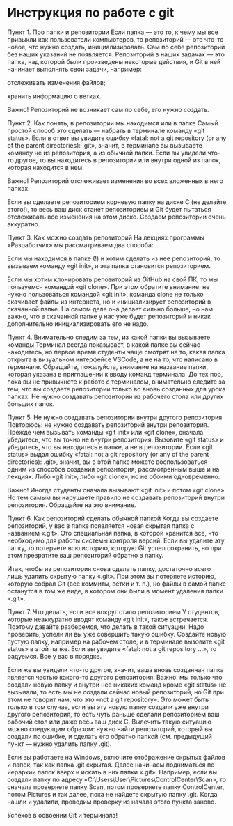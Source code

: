 # Инструкция по работе с git

Пункт 1. Про папки и репозитории
Если папка — это то, к чему мы все привыкли как пользователи компьютеров, то репозиторий — это что-то новое, что нужно создать, инициализировать. Сам по себе репозиторий без наших указаний не появляется. Репозиторий в наших задачах — это папка, над которой были произведены некоторые действия, и Git в ней начинает выполнять свои задачи, например: 

отслеживать изменения файлов; 

хранить информацию о ветках.

Важно! Репозиторий не возникает сам по себе, его нужно создать. 

Пункт 2. Как понять, в репозитории мы находимся или в папке
Самый простой способ это сделать — набрать в терминале команду «git status». Если в ответ вы увидите ошибку «fatal: not a git repository (or any of the parent directories): .git», значит, в терминале вы вызываете команду не из репозитория, а из обычной папки. Если вы увидели что-то другое, то вы находитесь в репозитории или внутри одной из папок, которая находится в нем.

Важно! Репозиторий отслеживает изменения во всех вложенных в него папках. 

Если вы сделаете репозиторием корневую папку на диске C (не делайте этого!), то весь ваш диск станет репозиторием и Git будет пытаться отслеживать все изменения на этом диске. Создаем репозитории очень аккуратно.

Пункт 3. Как можно создать репозиторий
На лекциях программы «Разработчик» мы рассматриваем два способа:

Если мы находимся в папке (!) и хотим сделать из нее репозиторий, то вызываем команду «git init», и эта папка становится репозиторием.

Если мы хотим клонировать репозиторий из GitHub на свой ПК, то мы пользуемся командой «git clone». При этом обратите внимание: не нужно пользоваться командой «git init», команда clone не только скачивает файлы из интернета, но и инициализирует репозиторий в скачанной папке. На самом деле она делает сильно больше, но нам важно, что в скачанной папке у нас уже будет репозиторий и никак дополнительно инициализировать его не надо.

Пункт 4. Внимательно следим за тем, из какой папки вы вызываете команды
Терминал всегда показывает, в какой папке вы сейчас находитесь, но первое время студенты чаще смотрят на то, какая папка открыта в визуальном интерфейсе VSCode, а не на то, что написано в терминале. Обращайте, пожалуйста, внимание на название папки, которая указана в приглашении к вводу команд терминала. До тех пор, пока вы не привыкнете к работе с терминалом, внимательно следите за тем, что вы создаете репозитории только во вновь созданных для урока папках. Не нужно создавать репозитории из рабочего стола или других больших папок.

Пункт 5. Не нужно создавать репозитории внутри другого репозитория
Повторюсь: не нужно создавать репозиторий внутри репозитория. Прежде чем вызывать команды «git init» или «git clone», сначала убедитесь, что вы точно не внутри репозитория. Вызовите «git status» и убедитесь, что вы находитесь в папке, а не в репозитории. Если «git status» выдал ошибку «fatal: not a git repository (or any of the parent directories): .git», значит, вы в этой папке можете воспользоваться одним из способов создания репозитория, рассмотренным выше и на лекциях. Либо «git init», либо «git clone», но не обоими одновременно. 

Важно! Иногда студенты сначала вызывают «git init» и потом «git clone». Но тем самым вы нарушаете правило не создавать репозиторий внутри репозитория. Обращайте на это внимание.

Пункт 6. Как репозиторий сделать обычной папкой
Когда вы создаете репозиторий, у вас в папке появляется новая скрытая папка с названием «.git». Это специальная папка, в которой хранится все, что необходимо для работы системы контроля версий. Если вы удалите эту папку, то потеряете всю историю, которую Git успел сохранить, но при этом превратите ваш репозиторий обратно в папку. 

Итак, чтобы из репозитория снова сделать папку, достаточно всего лишь удалить скрытую папку «.git». При этом вы потеряете историю, которую собрал Git (все коммиты, ветки и т. п.), но файлы в самой папке останутся в том же виде, в котором они были в момент удаления папки «.git».

Пункт 7. Что делать, если все вокруг стало репозиторием
У студентов, которые неаккуратно вводят команду «git init», такое встречается. Поэтому давайте разберемся, что делать в такой ситуации. Надо проверить, успели ли вы уже совершить такую ошибку. Создайте новую пустую папку, например на рабочем столе, и в терминале вызовите «git status» в этой папке. Если вы увидите «fatal: not a git repository …», то радуемся. Все у вас в порядке. 

Если же вы увидели что-то другое, значит, ваша вновь созданная папка является частью какого-то другого репозитория. Важно: мы только что создали новую папку и внутри нее никаких команд кроме «git status» не вызывали, то есть мы не создали сейчас новый репозиторий, но Git при этом не говорит нам, что это «not a git repository». Это может быть только в том случае, если вы эту новую папку создали уже внутри другого репозитория, то есть чуть раньше сделали репозиторием ваш рабочий стол или даже весь ваш диск C. Вылечить такую ситуацию можно следующим образом: нужно найти репозиторий, который вы создали по ошибке, и сделать его обратно папкой (см. предыдущий пункт — нужно удалить папку .git).

Если вы работаете на Windows, включите отображение скрытых файлов и папок, так как папка .git скрытая. Далее начинаем подниматься по иерархии папок вверх и искать в них папки «.git». Например, если вы создали папку по адресу «C:\Users\User\Pictures\ControlCenter\Scan», то сначала проверяете папку Scan, потом проверяете папку ControlCenter, потом Pictures и так далее, пока не найдете скрытую папку .git. Когда нашли и удалили, проводим проверку из начала этого пункта заново.

Успехов в освоении Git и терминала!